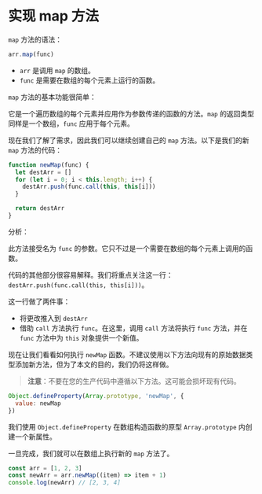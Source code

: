 # 实现 map 方法

`map` 方法的语法：

```js
arr.map(func)
```

- `arr` 是调用 `map` 的数组。
- `func` 是需要在数组的每个元素上运行的函数。

`map` 方法的基本功能很简单：

它是一个遍历数组的每个元素并应用作为参数传递的函数的方法。`map` 的返回类型同样是一个数组，`func` 应用于每个元素。

现在我们了解了需求，因此我们可以继续创建自己的 `map` 方法。以下是我们的新 `map` 方法的代码：

```js
function newMap(func) {
  let destArr = []
  for (let i = 0; i < this.length; i++) {
    destArr.push(func.call(this, this[i]))
  }

  return destArr
}
```

分析：

此方法接受名为 `func` 的参数。它只不过是一个需要在数组的每个元素上调用的函数。

代码的其他部分很容易解释。我们将重点关注这一行：`destArr.push(func.call(this, this[i]))`。

这一行做了两件事：

- 将更改推入到 `destArr`
- 借助 `call` 方法执行 `func`。在这里，调用 `call` 方法将执行 `func` 方法，并在 `func` 方法中为 `this` 对象提供一个新值。

现在让我们看看如何执行 `newMap` 函数。不建议使用以下方法向现有的原始数据类型添加新方法，但为了本文的目的，我们仍将这样做。

> **注意**：不要在您的生产代码中遵循以下方法。这可能会损坏现有代码。

```js
Object.defineProperty(Array.prototype, 'newMap', {
  value: newMap
})
```

我们使用 `Object.defineProperty` 在数组构造函数的原型 `Array.prototype` 内创建一个新属性。

一旦完成，我们就可以在数组上执行新的 `map` 方法了。

```js
const arr = [1, 2, 3]
const newArr = arr.newMap((item) => item + 1)
console.log(newArr) // [2, 3, 4]
```
